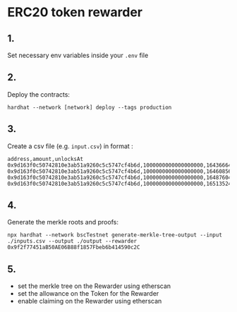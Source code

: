# ERC20 token rewarder

## 1.
Set necessary env variables inside your `.env` file


## 2.
Deploy the contracts:
```
hardhat --network [network] deploy --tags production
```

## 3.
Create a csv file (e.g. `input.csv`) in format :

```csv
address,amount,unlocksAt
0x9d163f0c50742810e3ab51a9260c5c5747cf4b6d,1000000000000000000,1643666400
0x9d163f0c50742810e3ab51a9260c5c5747cf4b6d,1000000000000000000,1646085600
0x9d163f0c50742810e3ab51a9260c5c5747cf4b6d,1000000000000000000,1648760400
0x9d163f0c50742810e3ab51a9260c5c5747cf4b6d,1000000000000000000,1651352400
```

## 4.
Generate the merkle roots and proofs:

```
npx hardhat --network bscTestnet generate-merkle-tree-output --input ./inputs.csv --output ./output --rewarder 0x9f2f77451aB50AE06B88f1857Fbeb6b414590c2C
```

## 5.

- set the merkle tree on the Rewarder using etherscan
- set the allowance on the Token for the Rewarder
- enable claiming on the Rewarder using etherscan
